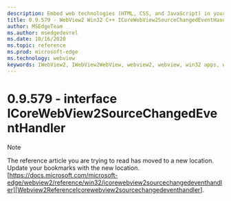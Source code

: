 ```yaml
---
description: Embed web technologies (HTML, CSS, and JavaScript) in your native applications with the Microsoft Edge WebView2 control
title: 0.9.579 - WebView2 Win32 C++ ICoreWebView2SourceChangedEventHandler
author: MSEdgeTeam
ms.author: msedgedevrel
ms.date: 10/16/2020
ms.topic: reference
ms.prod: microsoft-edge
ms.technology: webview
keywords: IWebView2, IWebView2WebView, webview2, webview, win32 apps, win32, edge, ICoreWebView2, ICoreWebView2Controller, browser control, edge html, ICoreWebView2SourceChangedEventHandler
---
```


# 0.9.579 - interface ICoreWebView2SourceChangedEventHandler 

> [!NOTE]
> The reference article you are trying to read has moved to a new location.  
> Update your bookmarks with the new location.  
> [https://docs.microsoft.com/microsoft-edge/webview2/reference/win32/icorewebview2sourcechangedeventhandler][Webview2ReferenceIcorewebview2sourcechangedeventhandler].  

[Webview2ReferenceIcorewebview2sourcechangedeventhandler]: /microsoft-edge/webview2/reference/win32/icorewebview2sourcechangedeventhandler "interface ICoreWebView2SourceChangedEventHandler | Microsoft Docs"
